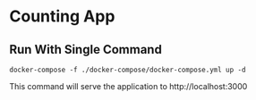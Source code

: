 # Counting App

## Run With Single Command

```
docker-compose -f ./docker-compose/docker-compose.yml up -d
```

This command will serve the application to http://localhost:3000
